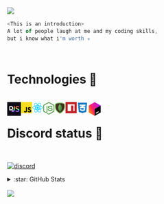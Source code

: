 
<img align="center" src="https://raw.githubusercontent.com/yayouu/yayouu/main/1.gif" width="1000px">
<br>

```js
<This is an introduction>
A lot of people laugh at me and my coding skills,
but i know what i'm worth ☣️
```

<br>

# Technologies 🧬
<br>
<a href="https://discord.js.org"><img align="left" alt="discord.js" width="32x" src="https://github.com/elbkr/elbkr/raw/main/images/icons/discordjs.png" /></a>
<a href="https://developer.mozilla.org/es/docs/Web/JavaScript"><img align="left" alt="js" width="26px" src="https://github.com/elbkr/elbkr/raw/main/images/icons/js.png" /></a>
<a href="https://reactjs.org"><img align="left" alt="react" width="26px" src="https://github.com/elbkr/elbkr/raw/main/images/icons/react.png" /></a>
<a href="https://nodejs.org/"><img align="left" alt="node.js" width="26px" src="https://github.com/elbkr/elbkr/raw/main/images/icons/nodejs.png" /></a>
<a href="https://www.mongodb.com"><img align="left" alt="mongodb" width="26px" src="https://github.com/elbkr/elbkr/raw/main/images/icons/mongodb.png" /></a>
<a href="https://www.npmjs.com"><img align="left" alt="npm" width="26px" src="https://github.com/elbkr/elbkr/raw/main/images/icons/npm.png" /></a>
<a href="https://developer.mozilla.org/es/docs/Web/CSS"><img align="left" alt="css" width="26px" src="https://github.com/elbkr/elbkr/raw/main/images/icons/css.png" /></a>
<a href="https://www.jetbrains.com"><img align="left" alt="JET Brains" width="32px" src="https://github.com/elbkr/elbkr/raw/main/images/icons/jetbrains.png" /></a> <br />
<div align="center">  

</div>

</td><td valign="top" width="33%"> 


# Discord status 📓  
 <br>
 
 <a href="#" align="center"><img src="https://discord.c99.nl/widget/theme-4/700766647111123114.png" alt="discord"/></a>
 
 <details align="left">
  <summary>:star: GitHub Stats</summary>
  <br/>
  ![Spotify recently played](https://spotify-recently-played-readme.vercel.app/api?user=qxrsy6f3g4t50z0cw5dm8q2tq)
</details> 
 
 
<br>
 <img src="https://raw.githubusercontent.com/yayouu/yayouu/main/1.gif" width="1000px">
